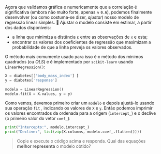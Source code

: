 Agora que validamos gráfica e numericamente que a correlação é significativa (embora não muito forte, apenas ≈ `0.6`), podemos finalmente desenvolver (ou como costuma-se dizer, _ajustar_) nosso modelo de regressão linear simples. :raised_hands: Ajustar o modelo consiste em estimar, a partir dos dados disponíveis:
 
 - a linha que minimiza a distância `ε` entre as observações de `x` e esta;
 - encontrar os valores dos coeficientes de regressão que maximizam a probabilidade de que a linha preveja os valores observados.
 
O método mais comumente usado para isso é o método dos mínimos quadrados (ou _OLS_) e é implementado por `scikit-learn` usando `LinearRegression()`:
 
```python
X = diabetes[['body_mass_index'] ]
y = diabetes['response']
 
modelo = LinearRegression()
modelo.fit(X = X.values, y = y)
```
 
Como vemos, devemos primeiro criar um `modelo` e depois ajustá-lo usando sua operação `fit` , indicando os valores de `X` e `y`. Então podemos imprimir os valores encontrados da ordenada para a origem (`intercept_`) e o declive (o primeiro valor do vetor `coef_`):
 
```python
print("Intercepto:", modelo.intercept_)
print("Declive:", list(zip(X.columns, modelo.coef_.flatten())))
```
 
> Copie e execute o código acima e responda. Qual das equações **melhor representa** o modelo obtido?
